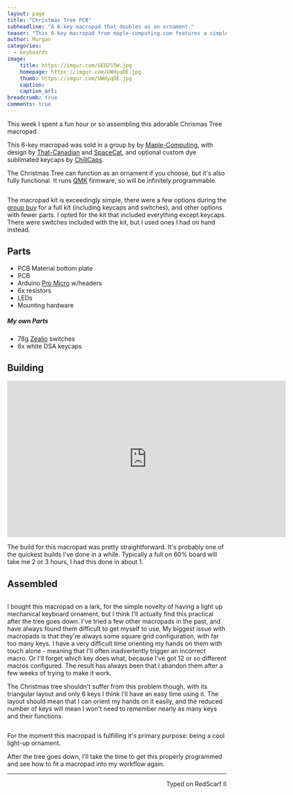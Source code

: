 ```yaml
---
layout: page
title: "Christmas Tree PCB"
subheadline: "A 6-key macropad that doubles as an ornament."
teaser: "This 6-key macropad from maple-computing.com features a simple design in the shape of a Christmas tree. Running QMK, it's a fully functional macropad and really great light-up ornament."
author: Morgan
categories:
  - keyboards
image:
    title: https://imgur.com/GEO255W.jpg
    homepage: https://imgur.com/UWdyqDE.jpg
    thumb: https://imgur.com/UWdyqDE.jpg
    caption:
    caption_url:
breadcrumb: true
comments: true
---
```



This week I spent a fun hour or so assembling this adorable Chrismas Tree macropad.

This 6-key macropad was sold in a group by by [Maple-Computing](https://www.maple-computing.com/), with design by [That-Canadian](https://www.reddit.com/user/That-Canadian) and [SpaceCat](https://spacecat.design/), and optional custom dye sublimated keycaps by [ChillCaps](http://chillcaps.win/).

The Christmas Tree can function as an ornament if you choose, but it's also fully functional. It runs [QMK](https://github.com/qmk/qmk_firmware/tree/master/keyboards/christmas_tree) firmware, so will be infinitely programmable.

<center>
<a href="https://imgur.com/xE8aPiE.jpg" data-fancybox>
	<img src="https://imgur.com/xE8aPiE.jpg" alt="" />
</a></center>

The macropad kit is exceedingly simple, there were a few options during the [group buy](https://www.reddit.com/r/MechanicalKeyboards/comments/7cqxpf/gb_christmas_tree_pcb_gb_now_live/?st=jbidi8lm&sh=0c4e2f39) for a full kit (including keycaps and switches), and other options with fewer parts. I opted for the kit that included everything except keycaps. There were switches included with the kit, but I used ones I had on hand instead.

## Parts

+ PCB Material bottom plate
+ PCB
+ Arduino [Pro Micro](https://www.sparkfun.com/products/12640) w/headers
+ 6x resistors
+ LEDs
+ Mounting hardware

##### My own Parts

+ 78g [Zealio](https://zealpc.net/collections/switches/products/zealio) switches
+ 6x white DSA keycaps

## Building

<div class="video-responsive">
    <iframe width="640" height="360" src="http://www.youtube.com/embed/ycS9kv-ioRA" frameborder="0" allowfullscreen></iframe>
</div>


The build for this macropad was pretty straightforward. It's probably one of the quickest builds I've done in a while. Typically a full on 60% board will take me 2 or 3 hours, I had this done in about 1.

## Assembled

<center>
<a href="https://imgur.com/QGPnIgm.jpg" data-fancybox>
	<img src="https://imgur.com/QGPnIgm.jpg" alt="" />
</a></center>

I bought this macropad on a lark, for the simple novelty of having a light up mechanical keyboard ornament, but I think I'll actually find this practical after the tree goes down. I've tried a few other macropads in the past, and have always found them difficult to get myself to use. My biggest issue with macropads is that they're always some square grid configuration, with far too many keys. I have a very difficult time orienting my hands on them with touch alone - meaning that I'll often inadvertently trigger an incorrect macro. Or I'll forget which key does what, because I've got 12 or so different macros configured. The result has always been that I abandon them after a few weeks of trying to make it work.

The Christmas tree shouldn't suffer from this problem though, with its triangular layout and only 6 keys I think I'll have an easy time using it. The layout should mean that I can orient my hands on it easily, and the reduced number of keys will mean I won't need to remember nearly as many keys and their functions.

<center>
<a href="https://imgur.com/dFyxwcb.jpg" data-fancybox>
	<img src="https://imgur.com/dFyxwcb.jpg" alt="" />
</a></center>

For the moment this macropad is fulfilling it's primary purpose: being a cool light-up ornament.

After the tree goes down, I'll take the time to get this properly programmed and see how to fit a macropad into my workflow again.

---
<p align="right">Typed on RedScarf II</p>
